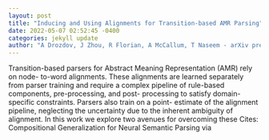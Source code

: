```yaml
--- 
layout: post 
title: "Inducing and Using Alignments for Transition-based AMR Parsing" 
date: 2022-05-07 02:52:45 -0400 
categories: jekyll update 
author: "A Drozdov, J Zhou, R Florian, A McCallum, T Naseem - arXiv preprint arXiv , 2022" 
--- 
```

Transition-based parsers for Abstract Meaning Representation (AMR) rely on node- to-word alignments. These alignments are learned separately from parser training and require a complex pipeline of rule-based components, pre-processing, and post- processing to satisfy domain-specific constraints. Parsers also train on a point- estimate of the alignment pipeline, neglecting the uncertainty due to the inherent ambiguity of alignment. In this work we explore two avenues for overcoming these Cites: Compositional Generalization for Neural Semantic Parsing via